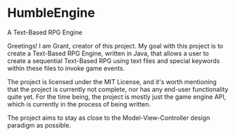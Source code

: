 # HumbleEngine
A Text-Based RPG Engine

Greetings! I am Grant, creator of this project. My goal with this project is to create a Text-Based RPG Engine, written in Java,
that allows a user to create a sequential Text-Based RPG using text files and special keywords within these files to invoke game events.

The project is licensed under the MIT License, and it's worth mentioning that the project is currently not complete, nor has any end-user functionality quite yet. For the time being, the project is mostly just the game engine API, which is currently in the process of being written.

The project aims to stay as close to the Model-View-Controller design paradigm as possible.

